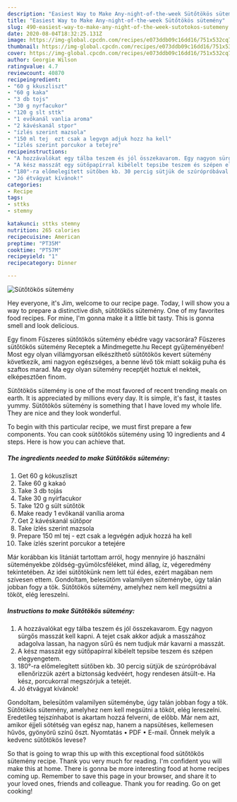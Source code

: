 ```yaml
---
description: "Easiest Way to Make Any-night-of-the-week Sütőtökös sütemény"
title: "Easiest Way to Make Any-night-of-the-week Sütőtökös sütemény"
slug: 490-easiest-way-to-make-any-night-of-the-week-sutotokos-sutemeny
date: 2020-08-04T18:32:25.131Z
image: https://img-global.cpcdn.com/recipes/e073ddb09c16dd16/751x532cq70/sutotokos-sutemeny-recept-foto.jpg
thumbnail: https://img-global.cpcdn.com/recipes/e073ddb09c16dd16/751x532cq70/sutotokos-sutemeny-recept-foto.jpg
cover: https://img-global.cpcdn.com/recipes/e073ddb09c16dd16/751x532cq70/sutotokos-sutemeny-recept-foto.jpg
author: Georgie Wilson
ratingvalue: 4.7
reviewcount: 40870
recipeingredient:
- "60 g kkuszliszt"
- "60 g kaka"
- "3 db tojs"
- "30 g nyrfacukor"
- "120 g slt sttk"
- "1 evőkanál vanlia aroma"
- "2 kávéskanál stpor"
- "ízlés szerint mazsola"
- "150 ml tej  ezt csak a legvgn adjuk hozz ha kell"
- "ízlés szerint porcukor a tetejre"
recipeinstructions:
- "A hozzávalókat egy tálba teszem és jól összekavarom. Egy nagyon sürgős masszát kell kapni. A tejet csak akkor adjuk a masszához adagolva lassan, ha nagyon sűrű és nem tudjuk már kavarni a masszát."
- "A kész masszát egy sütőpapírral kibélelt tepsibe teszem és szépen elegyengetem."
- "180°-ra előmelegített sütőben kb. 30 percig sütjük de szúrópróbával ellenőrizzük azért a biztonság kedvéért, hogy rendesen átsült-e. Ha kész, porcukorral megszórjuk a tetejét."
- "Jó étvágyat kívánok!"
categories:
- Recipe
tags:
- sttks
- stemny

katakunci: sttks stemny 
nutrition: 265 calories
recipecuisine: American
preptime: "PT35M"
cooktime: "PT57M"
recipeyield: "1"
recipecategory: Dinner

---
```



![Sütőtökös sütemény](https://img-global.cpcdn.com/recipes/e073ddb09c16dd16/751x532cq70/sutotokos-sutemeny-recept-foto.jpg)

Hey everyone, it's Jim, welcome to our recipe page. Today, I will show you a way to prepare a distinctive dish, sütőtökös sütemény. One of my favorites food recipes. For mine, I'm gonna make it a little bit tasty. This is gonna smell and look delicious.

Egy finom Fűszeres sütőtökös sütemény ebédre vagy vacsorára? Fűszeres sütőtökös sütemény Receptek a Mindmegette.hu Recept gyűjteményében! Most egy olyan villámgyorsan elkészíthető sütőtökös kevert sütemény következik, ami nagyon egészséges, a benne lévő tök miatt sokáig puha és szaftos marad. Ma egy olyan sütemény receptjét hoztuk el nektek, elképesztően finom.

Sütőtökös sütemény is one of the most favored of recent trending meals on earth. It is appreciated by millions every day. It is simple, it's fast, it tastes yummy. Sütőtökös sütemény is something that I have loved my whole life. They are nice and they look wonderful.


To begin with this particular recipe, we must first prepare a few components. You can cook sütőtökös sütemény using 10 ingredients and 4 steps. Here is how you can achieve that.

<!--inarticleads1-->

##### The ingredients needed to make Sütőtökös sütemény:

1. Get 60 g kókuszliszt
1. Take 60 g kakaó
1. Take 3 db tojás
1. Take 30 g nyírfacukor
1. Take 120 g sült sütőtök
1. Make ready 1 evőkanál vanília aroma
1. Get 2 kávéskanál sütőpor
1. Take ízlés szerint mazsola
1. Prepare 150 ml tej - ezt csak a legvégén adjuk hozzá ha kell
1. Take ízlés szerint porcukor a tetejére


Már korábban kis litániát tartottam arról, hogy mennyire jó használni süteményekbe zöldség-gyümölcsféléket, mind állag, íz, végeredmény tekintetében. Az idei sütőtökünk nem lett túl édes, ezért magában nem szívesen ettem. Gondoltam, belesütöm valamilyen süteménybe, úgy talán jobban fogy a tök. Sütőtökös sütemény, amelyhez nem kell megsütni a tököt, elég lereszelni. 

<!--inarticleads2-->

##### Instructions to make Sütőtökös sütemény:

1. A hozzávalókat egy tálba teszem és jól összekavarom. Egy nagyon sürgős masszát kell kapni. A tejet csak akkor adjuk a masszához adagolva lassan, ha nagyon sűrű és nem tudjuk már kavarni a masszát.
1. A kész masszát egy sütőpapírral kibélelt tepsibe teszem és szépen elegyengetem.
1. 180°-ra előmelegített sütőben kb. 30 percig sütjük de szúrópróbával ellenőrizzük azért a biztonság kedvéért, hogy rendesen átsült-e. Ha kész, porcukorral megszórjuk a tetejét.
1. Jó étvágyat kívánok!


Gondoltam, belesütöm valamilyen süteménybe, úgy talán jobban fogy a tök. Sütőtökös sütemény, amelyhez nem kell megsütni a tököt, elég lereszelni. Eredetileg tejszínhabot is akartam hozzá felverni, de előbb. Már nem azt, amikor éjjeli sötétség van egész nap, hanem a napsütéses, kellemesen hűvös, gyönyörű színű őszt. Nyomtatás • PDF • E-mail. Önnek melyik a kedvenc sütőtökös levese? 

So that is going to wrap this up with this exceptional food sütőtökös sütemény recipe. Thank you very much for reading. I'm confident you will make this at home. There is gonna be more interesting food at home recipes coming up. Remember to save this page in your browser, and share it to your loved ones, friends and colleague. Thank you for reading. Go on get cooking!
